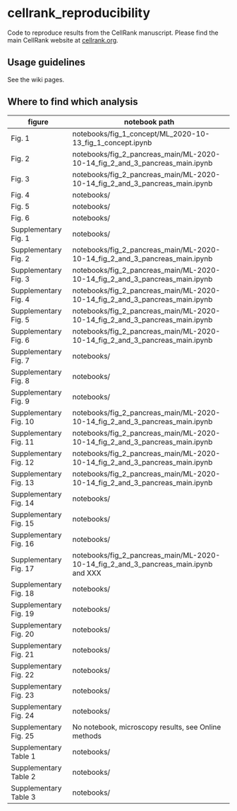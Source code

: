 # cellrank_reproducibility
Code to reproduce results from the CellRank manuscript. Please find the main CellRank website at [cellrank.org](https://cellrank.org).

## Usage guidelines
See the wiki pages.

## Where to find which analysis
figure       | notebook path     
---------------| ---------------
| Fig. 1 | notebooks/fig_1_concept/ML_2020-10-13_fig_1_concept.ipynb|
| Fig. 2 | notebooks/fig_2_pancreas_main/ML-2020-10-14_fig_2_and_3_pancreas_main.ipynb|
| Fig. 3 | notebooks/fig_2_pancreas_main/ML-2020-10-14_fig_2_and_3_pancreas_main.ipynb|
| Fig. 4 | notebooks/ |
| Fig. 5 | notebooks/ |  
| Fig. 6 | notebooks/ |
| Supplementary Fig. 1 | notebooks/ |
| Supplementary Fig. 2 | notebooks/fig_2_pancreas_main/ML-2020-10-14_fig_2_and_3_pancreas_main.ipynb |
| Supplementary Fig. 3 | notebooks/fig_2_pancreas_main/ML-2020-10-14_fig_2_and_3_pancreas_main.ipynb |
| Supplementary Fig. 4 | notebooks/fig_2_pancreas_main/ML-2020-10-14_fig_2_and_3_pancreas_main.ipynb |
| Supplementary Fig. 5 | notebooks/fig_2_pancreas_main/ML-2020-10-14_fig_2_and_3_pancreas_main.ipynb |
| Supplementary Fig. 6 | notebooks/fig_2_pancreas_main/ML-2020-10-14_fig_2_and_3_pancreas_main.ipynb |
| Supplementary Fig. 7 | notebooks/ |
| Supplementary Fig. 8 | notebooks/ |
| Supplementary Fig. 9 | notebooks/ |
| Supplementary Fig. 10 | notebooks/fig_2_pancreas_main/ML-2020-10-14_fig_2_and_3_pancreas_main.ipynb |
| Supplementary Fig. 11 | notebooks/fig_2_pancreas_main/ML-2020-10-14_fig_2_and_3_pancreas_main.ipynb |
| Supplementary Fig. 12 | notebooks/fig_2_pancreas_main/ML-2020-10-14_fig_2_and_3_pancreas_main.ipynb |
| Supplementary Fig. 13 | notebooks/fig_2_pancreas_main/ML-2020-10-14_fig_2_and_3_pancreas_main.ipynb |
| Supplementary Fig. 14 | notebooks/ |
| Supplementary Fig. 15 | notebooks/ |
| Supplementary Fig. 16 | notebooks/ |
| Supplementary Fig. 17 | notebooks/fig_2_pancreas_main/ML-2020-10-14_fig_2_and_3_pancreas_main.ipynb and XXX |
| Supplementary Fig. 18 | notebooks/ |
| Supplementary Fig. 19 | notebooks/ |
| Supplementary Fig. 20 | notebooks/ |
| Supplementary Fig. 21 | notebooks/ |
| Supplementary Fig. 22 | notebooks/ |
| Supplementary Fig. 23 | notebooks/ |
| Supplementary Fig. 24 | notebooks/ |
| Supplementary Fig. 25 | No notebook, microscopy results, see Online methods |
| Supplementary Table 1 | notebooks/ |
| Supplementary Table 2 | notebooks/ |
| Supplementary Table 3 | notebooks/ |
